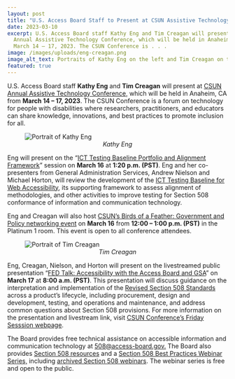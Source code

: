 ```yaml
---
layout: post
title: "U.S. Access Board Staff to Present at CSUN Assistive Technology Conference "
date: 2023-03-10
excerpt: U.S. Access Board staff Kathy Eng and Tim Creagan will present at CSUN
  Annual Assistive Technology Conference, which will be held in Anaheim, CA from
  March 14 – 17, 2023. The CSUN Conference is . . .
image: /images/uploads/eng-creagan.png
image_alt_text: Portraits of Kathy Eng on the left and Tim Creagan on the right
featured: true
---
```

U.S. Access Board staff **Kathy Eng** and **Tim Creagan** will present at [CSUN Annual Assistive Technology Conference,](https://www.csun.edu/cod/conference/sessions/index.php/) which will be held in Anaheim, CA from **March 14 – 17, 2023**. The CSUN Conference is a forum on technology for people with disabilities where researchers, practitioners, and educators can share knowledge, innovations, and best practices to promote inclusion for all. 

<figure class="img-right">
  <img src="{{ site.baseurl }}/images/uploads/eng-bordered.jpg" alt="Portrait of Kathy Eng" class="center">
  <figcaption style="text-align:center">
    <em>Kathy Eng</em>
  </figcaption>
</figure>

Eng will present on the “[ICT Testing Baseline Portfolio and Alignment Framework](https://www.csun.edu/cod/conference/sessions/index.php/public/presentations/view/1384)” session on **March 16** at **1:20 p.m. (PST)**. Eng and her co-presenters from General Administration Services, Andrew Nielson and Michael Horton, will review the development of the [ICT Testing Baseline for Web Accessibility](https://ictbaseline.access-board.gov/), its supporting framework to assess alignment of methodologies, and other activities to improve testing for Section 508 conformance of information and communication technology. 

Eng and Creagan will also host [CSUN’s Birds of a Feather: Government and Policy networking event](https://www.csun.edu/cod/conference/sessions/index.php/public/website_pages/view/64) on **March 16** from **12:00 – 1:00 p.m. (PST)** in the Platinum 1 room. This event is open to all conference attendees. 

<figure class="img-right">
  <img src="{{ site.baseurl }}/images/uploads/tim-creagan-small.png" alt="Portrait of Tim Creagan" class="center">
  <figcaption style="text-align:center">
    <em>Tim Creagan</em>
  </figcaption>
</figure>

Eng, Creagan, Nielson, and Horton will present on the livestreamed public presentation “[FED Talk: Accessibility with the Access Board and GSA](https://www.csun.edu/cod/conference/sessions/index.php/public/presentations/view/1623)” on **March 17** at **8:00 a.m. (PST)**. This presentation will discuss guidance on the interpretation and implementation of the [Revised Section 508 Standards](https://www.access-board.gov/ict/) across a product’s lifecycle, including procurement, design and development, testing, and operations and maintenance, and address common questions about Section 508 provisions. For more information on the presentation and livestream link, visit [CSUN Conference’s Friday Sesssion webpage](https://www.csun.edu/cod/conference/sessions/index.php/public/conf_sessions/index_by_day/day:2023-03-17). 

The Board provides free technical assistance on accessible information and communication technology at [508@access-board.gov.](mailto:508@access-board.gov) The Board also provides [Section 508 resources](https://www.access-board.gov/ict/#additional-resources) and a [Section 508 Best Practices Webinar Series,](https://www.accessibilityonline.org/cioc-508/schedule/) including [archived Section 508 webinars](https://www.accessibilityonline.org/cioc-508/archives/). The webinar series is free and open to the public.
